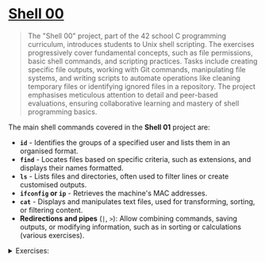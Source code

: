 # [**Shell 00**](https://github.com/vinislima/42sp_piscine_shell00)

> The "Shell 00" project, part of the 42 school C programming curriculum, introduces students to Unix shell scripting. The exercises progressively cover fundamental concepts, such as file permissions, basic shell commands, and scripting practices. Tasks include creating specific file outputs, working with Git commands, manipulating file systems, and writing scripts to automate operations like cleaning temporary files or identifying ignored files in a repository. The project emphasises meticulous attention to detail and peer-based evaluations, ensuring collaborative learning and mastery of shell programming basics.
> 

The main shell commands covered in the **Shell 01** project are:

- **`id`** - Identifies the groups of a specified user and lists them in an organised format.
- **`find`** - Locates files based on specific criteria, such as extensions, and displays their names formatted.
- **`ls`** - Lists files and directories, often used to filter lines or create customised outputs.
- **`ifconfig` or `ip`** - Retrieves the machine's MAC addresses.
- **`cat`** - Displays and manipulates text files, used for transforming, sorting, or filtering content.
- **Redirections and pipes** (`|`, `>`): Allow combining commands, saving outputs, or modifying information, such as in sorting or calculations (various exercises).

<details>
	<summary>Exercises:</summary>

- [ex00:](https://github.com/vinislima/42sp_piscine_shell00/tree/main/ex00)
    
    ```bash
    z
    ```
    
- [ex04:](https://github.com/vinislima/42sp_piscine_shell00/tree/main/ex04)
    
    ```bash
    ls -t -p -m
    ```
    
- [ex05:](https://github.com/vinislima/42sp_piscine_shell00/tree/main/ex05)
    
    ```bash
    git log --format='%H' -n5
    ```
</details>